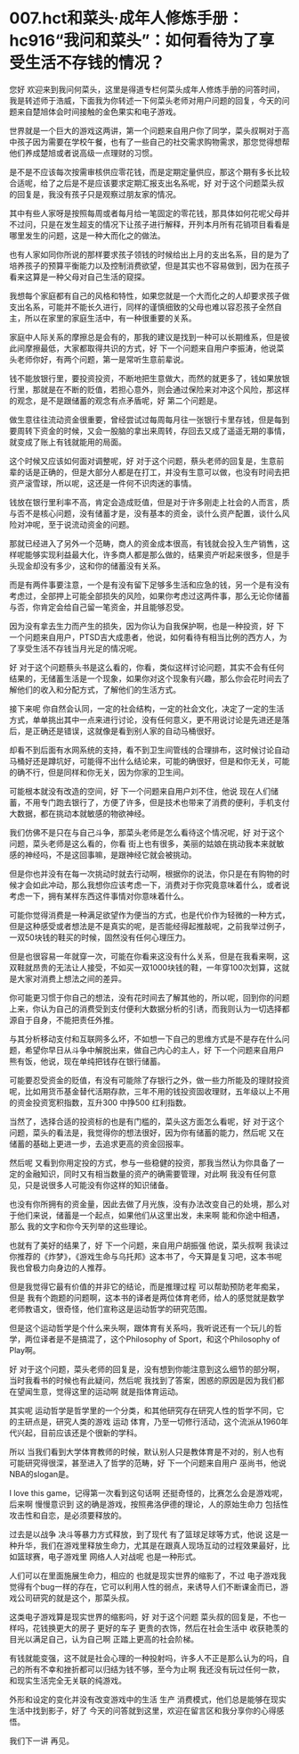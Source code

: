 # 007.hct和菜头·成年人修炼手册：hc916“我问和菜头”：如何看待为了享受生活不存钱的情况？

您好 欢迎来到我问何菜头，这里是得道专栏何菜头成年人修炼手册的问答时间，我是转述师于浩威，下面我为你转述一下何菜头老师对用户问题的回复，今天的问题来自楚旭体会时间接触的金色果实和电子游戏。

世界就是一个巨大的游戏这两讲，第一个问题来自用户你了同学，菜头叔啊对于高中孩子因为需要在学校午餐，也有了一些自己的社交需求购物需求，那您觉得想帮他们养成楚旭或者说高级一点理财的习惯。

是不是不应该每次按需审核供应零花钱，而是定期定量供应，那这个期有多长比较合适呢，给了之后是不是应该要求定期汇报支出名系呢，好 对于这个问题菜头叔的回复是，我没有孩子只是观察过朋友家的情况。

其中有些人家呀是按照每周或者每月给一笔固定的零花钱，那具体如何花呢父母并不过问，只是在发生超支的情况下让孩子进行解释，开列本月所有花销项目看看是哪里发生的问题，这是一种大而化之的做法。

也有人家如同你所说的那样要求孩子领钱的时候给出上月的支出名系，目的是为了培养孩子的预算平衡能力以及控制消费欲望，但是其实也不容易做到，因为在孩子看来这算是一种父母对自己生活的窥探。

我想每个家庭都有自己的风格和特性，如果您就是一个大而化之的人却要求孩子做支出名系，可能并不能长久进行，同样的谨慎细致的父母也难以容忍孩子全然自主，所以在家里的家庭生活中，有一种很重要的关系。

家庭中人际关系的摩擦总是会有的，那我的建议是找到一种可以长期维系，但是彼此间摩擦最低，大家都取得共识的方式，好 下一个问题来自用户李振涛，他说菜头老师你好，有两个问题，第一是常听生意前辈说。

钱不能放银行里，要投资投资，不断地把生意做大，而然的就更多了，钱如果放银行里，那就是在不断的贬值，若担心意外，则会通过保险来对冲这个风险，那这样的观念，是不是跟储蓄的观念有点矛盾呢，好 第二个问题是。

做生意往往流动资金很重要，曾经尝试过每周每月往一张银行卡里存钱，但是每到要周转下资金的时候，又会一股脑的拿出来周转，存回去又成了遥遥无期的事情，就变成了账上有钱就能用的局面。

这个时候又应该如何面对调整呢，好 对于这个问题，蔡头老师的回复是，生意前辈的话是正确的，但是大部分人都是在打工，并没有生意可以做，也没有时间去把资产滚雪球，所以呢，这还是一件何不识肉迷的事情。

钱放在银行里利率不高，肯定会造成贬值，但是对于许多刚走上社会的人而言，质与否不是核心问题，没有储蓄才是，没有基本的资金，谈什么资产配置，谈什么风险对冲呢，至于说流动资金的问题。

那就已经进入了另外一个范畴，商人的资金成本很高，有钱就会投入生产销售，这样呢能够实现利益最大化，许多商人都是那么做的，结果资产听起来很多，但是手头现金却没有多少，这和你的储蓄没有关系。

而是有两件事要注意，一个是有没有留下足够多生活和应急的钱，另一个是有没有考虑过，全部押上可能全部损失的风险，如果你考虑过这两件事，那么无论你储蓄与否，你肯定会给自己留一笔资金，并且能够忍受。

因为没有拿去生力而产生的损失，因为你认为自我保护啊，也是一种投资，好 下一个问题来自用户，PTSD吉大成患者，他说，如何看待有相当比例的西方人，为了享受生活不存钱当月光足的情况呢。

好 对于这个问题蔡头书是这么看的，你看，类似这样讨论问题，其实不会有任何结果的，无储蓄生活是一个现象，如果你对这个现象有兴趣，那么你会花时间去了解他们的收入和分配方式，了解他们的生活方式。

接下来呢 你自然会认同，一定的社会结构，一定的社会文化，决定了一定的生活方式，单单挑出其中一点来进行讨论，没有任何意义，更不用说讨论是先进还是落后，是正确还是错误，这就像是看到别人家的自动马桶很好。

却看不到后面有水网系统的支持，看不到卫生间管线的合理排布，这时候讨论自动马桶好还是蹲坑好，可能得不出什么结论来，可能的确很好，但是和你无关，可能的确不行，但是同样和你无关，因为你家的卫生间。

可能根本就没有改造的空间，好 下一个问题来自用户刘不住，他说 现在人们储蓄，不用专门跑去银行了，方便了许多，但是技术也带来了消费的便利，手机支付 大数据，都在挑动本就敏感的物欲神经。

我们仿佛不是只在与自己斗争，那菜头老师是怎么看待这个情况呢，好 对于这个问题，菜头老师是这么看的，你看 街上也有很多，美丽的姑娘在挑动我本来就敏感的神经吗，不是这回事嘛，是跟神经它就会被挑动。

但是你也并没有在每一次挑动时就去行动啊，根据你的说法，你只是在有购物的时候才会如此冲动，那么我想你应该考虑一下，消费对于你究竟意味着什么，或者说考虑一下，拥有某样东西这件事情对你意味着什么。

可能你觉得消费是一种满足欲望作为便当的方式，也是代价作为轻微的一种方式，但是这种感受或者想法是不是真实的呢，是否能经得起推敲呢，之前我举过例子，一双50块钱的鞋买的时候，固然没有任何心理压力。

但是也很容易一年就穿一次，可能在你看来这没有什么关系，但是在我看来啊，这双鞋就昂贵的无法让人接受，不如买一双1000块钱的鞋，一年穿100次划算，这就是大家对消费上想法之间的差异。

你可能更习惯于你自己的想法，没有花时间去了解其他的，所以呢，回到你的问题上来，你认为自己的消费受到支付便利大数据分析的引诱，而我则认为一切选择都源自于自身，不能把责任外推。

与其分析移动支付和互联网多么坏，不如想一下自己的思维方式是不是存在什么问题，希望你早日从斗争中解脱出来，做自己内心的主人，好 下一个问题来自用户熊有饭，他说，现在单纯把钱存在银行储蓄。

可能要忍受资金的贬值，有没有可能除了存银行之外，做一些力所能及的理财投资呢，比如用货币基金替代活期存款，三年不用的钱投资固收理财，五年级以上不用的资金投资宽积指数，互升300 中挣500 红利指数。

当然了，选择合适的投资标的也是有门槛的，菜头这方面怎么看呢，好 对于这个问题，菜头的看法是，我觉得你的想法很好，因为你有储蓄的能力，然后呢 又在储蓄的基础上更进一步，去追求更高的资金回报率。

然后呢 又看到你用定投的方式，参与一些稳健的投资，那我当然认为你具备了一定的金融知识，同时又有相当数量的资产的确需要管理，对此啊 我没有任何意见，只是说很多人可能没有你这样的知识储备。

也没有你所拥有的资金量，因此去做了月光族，没有办法改变自己的处境，那么对于他们来说，储蓄是一个起点，如果他们从这里出发，未来啊 能和你途中相遇，那么 我的文字和你今天列举的这些理论。

也就有了美好的结果了，好 下一个问题，来自用户胡振强 他说，菜头叔啊 我读过你推荐的《炸梦》，《游戏生命与乌托邦》这本书了，今天算是复习吧，这本书呢 我也曾极力向身边的人推荐。

但是我觉得它最有价值的并非它的结论，而是推理过程 可以帮助预防老年痴呆，但是 我有个跑题的问题啊，这本书的译者是两位体育老师，给人的感觉就是数学老师教语文，很奇怪，他们宣称这是运动哲学的研究范围。

但是这个运动哲学是个什么来头啊，跟体育有关系吗，我听说还有一个玩儿的哲学，两位译者是不是搞混了，这个Philosophy of Sport，和这个Philosophy of Play啊。

好 对于这个问题，菜头老师的回复是，没有想到你能注意到这么细节的部分啊，当时我看书的时候也有此疑问，然后呢 我找到了答案，困惑的原因是因为我们都在望闻生意，觉得这里的运动啊 就是指体育运动。

其实呢 运动哲学是哲学里的一个分类，和其他研究存在研究人性的哲学不同，它的主研点是，研究人类的游戏 运动 体育，乃至一切修行活动，这个流派从1960年代兴起，目前应该还是个很新的学科。

所以 当我们看到大学体育教师的时候，默认别人只是教体育是不对的，别人也有可能研究得很深，甚至进入了哲学的范畴，好 下一个问题来自用户 巫尚书，他说 NBA的slogan是。

I love this game，记得第一次看到这句话啊 还挺奇怪的，比赛怎么会是游戏呢，后来啊 慢慢意识到 这的确是游戏，按照弗洛伊德的理论，人的原始生命力 包括性 攻击性和自恋，是必须要释放的。

过去是以战争 决斗等暴力方式释放，到了现代 有了篮球足球等方式，他说 这是一种升华，我们在游戏里释放生命力，尤其是在跟真人现场互动的过程效果最好，比如篮球赛，电子游戏里 网络人人对战呢 也是一种形式。

人们可以在里面施展生命力，相应的 也就是现实世界的缩影了，不过 电子游戏我觉得有个bug一样的存在，它可以利用人性的弱点，来诱导人们不断课金而已，游戏公司研究的就是这个，那菜头叔。

这类电子游戏算是现实世界的缩影吗，好 对于这个问题 菜头叔的回复是，不也一样吗，花钱换更大的房子 更好的车子 更贵的衣饰，然后在社会生活中 收获艳羡的目光以满足自己，认为自己啊 正踏上更高的社会阶梯。

有钱就能变强，这不就是社会心理的一种投射吗，许多人不正是那么认为的吗，自己的所有不幸和挫折都可以归结为钱不够，至今为止啊 我还没有玩过任何一款，和现实生活完全无关联的纯游戏。

外形和设定的变化并没有改变游戏中的生活 生产 消费模式，他们总是能够在现实生活中找到影子，好了 今天的问答就到这里，欢迎在留言区和我分享你的心得感悟。

我们下一讲 再见。